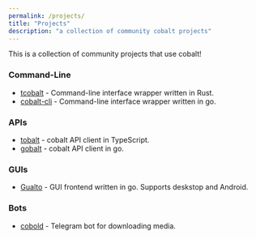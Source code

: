 ```yaml
---
permalink: /projects/
title: "Projects"
description: "a collection of community cobalt projects"
---
```

This is a collection of community projects that use cobalt!

### Command-Line
* [tcobalt](https://github.com/khyerdev/tcobalt) - Command-line interface wrapper written in Rust.
* [cobalt-cli](https://github.com/lostdusty/cobalt) - Command-line interface wrapper written in go.

### APIs
* [tobalt](https://github.com/tskau/tobalt) - cobalt API client in TypeScript.
* [gobalt](https://github.com/lostdusty/gobalt) - cobalt API client in go.

### GUIs
* [Gualto](https://github.com/lostdusty/gualto) - GUI frontend written in go. Supports deskstop and Android.

### Bots
* [cobold](https://github.com/tskau/cobold) - Telegram bot for downloading media.